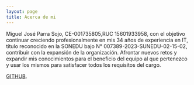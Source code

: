 ```yaml
---
layout: page
title: Acerca de mi
---
```


Miguel José Parra Sojo, CE-001735805,RUC
15601933958, con el objetivo continuar creciendo profesionalmente en mis 34 años de experiencia en IT, título reconocido en la SONEDU bajo N° 007389-2023-SUNEDU-02-15-02, contribuir con la expansión de la organización. Afrontar nuevos retos y expandir mis conocimientos para el beneficio del equipo al que pertenezco y usar los mismos para satisfacer todos los requisitos del cargo.

[GITHUB](https://github.com/parramiguel).
